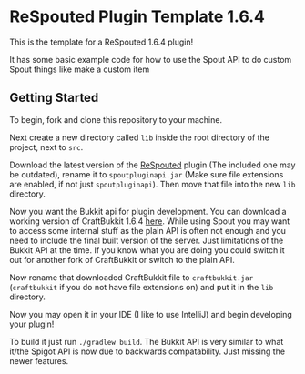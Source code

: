# ReSpouted Plugin Template 1.6.4

This is the template for a ReSpouted 1.6.4 plugin!

It has some basic example code for how to use the Spout API to do custom Spout things like make a custom item

## Getting Started

To begin, fork and clone this repository to your machine.

Next create a new directory called `lib` inside the root directory of the project, next to `src`.

Download the latest version of the [ReSpouted](https://modrinth.com/plugin/respouted-plugin) plugin (The included one may be outdated), rename it to `spoutpluginapi.jar` (Make sure file extensions are enabled, if not just `spoutpluginapi`). Then move that file into the new `lib` directory.

Now you want the Bukkit api for plugin development. You can download a working version of CraftBukkit 1.6.4 [here](https://eimerarchive.org/files/server-software/CraftBukkit/2918/craftbukkit-2918.jar). While using Spout you may want to access some internal stuff as the plain API is often not enough and you need to include the final built version of the server. Just limitations of the Bukkit API at the time. If you know what you are doing you could switch it out for another fork of CraftBukkit or switch to the plain API.

Now rename that downloaded CraftBukkit file to `craftbukkit.jar` (`craftbukkit` if you do not have file extensions on) and put it in the `lib` directory.

Now you may open it in your IDE (I like to use IntelliJ) and begin developing your plugin!

To build it just run `./gradlew build`. The Bukkit API is very similar to what it/the Spigot API is now due to backwards compatability. Just missing the newer features.